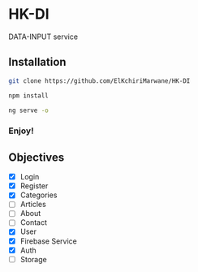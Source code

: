 # HK-DI
DATA-INPUT service

## Installation
```bash
git clone https://github.com/ElKchiriMarwane/HK-DI
```
```bash
npm install
```
```bash
ng serve -o
```
### Enjoy!

## Objectives
* [x] Login
* [x] Register
* [x] Categories
* [ ] Articles
* [ ] About
* [ ] Contact
* [x] User
* [x] Firebase Service
* [x] Auth
* [ ] Storage